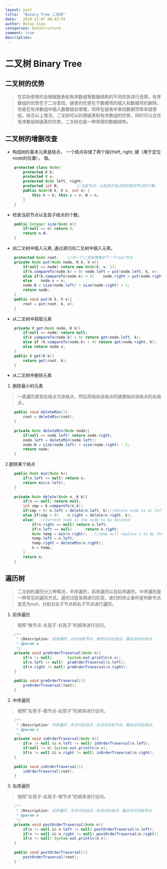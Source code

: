 ```yaml
---
layout: post
title:  "Binary Tree 二叉树"
date:   2018-11-07 08:43:59
author: Botao Xiao
categories: DataStructure
comment: true
description: 
---
```

# 二叉树 Binary Tree

## 二叉树的优势
>在实际使用时会根据链表和有序数组等数据结构的不同优势进行选择。有序数组的优势在于二分查找，链表的优势在于数据项的插入和数据项的删除。但是在有序数组中插入数据就会很慢，同样在链表中查找数据项效率就很低。综合以上情况，二叉树可以利用链表和有序数组的优势，同时可以合并有序数组和链表的优势，二叉树也是一种常用的数据结构。

## 二叉树的增删改查
* 构成树的基本元素是结点， 一个结点存储了两个指针left, right, 键（用于定位node的位置）， 值。
```Java
	protected class Node{
		protected K k;
		protected V v;
		protected Node left, right;
		protected int N;		//当前节点，以及其子结点的所有的节点的个数。
		public Node(K k, V v, int n) {
			this.k = k;	this.v = v;	N = n;
		}
	}
```
* 检查当前节点以及其子结点的个数。
```Java
	public Integer size(Node n){
		if(null == n) return 0;
		return n.N;
	}
```

* 向二叉树中插入元素, 通过递归向二叉树中插入元素。
```Java
	protected Node root;	//对一个二叉树类维护了一个root节点
	private Node put(Node node, K k, V v){
		if(null == node) return new Node(k, v, 1);
		if(k.compareTo(node.k) < 0)	node.left = put(node.left, k, v);
		else if(k.compareTo(node.k) > 0)	node.right = put(node.right, k, v);
		else	node.v = v;
		node.N = size(node.left) + size(node.right) + 1;
		return node;
	}
	public void put(K k, V v){
		root = put(root, k, v);
	}
```

* 从二叉树中获取元素
```Java
	private V get(Node node, K k){
		if(null == node) return null;
		if(k.compareTo(node.k) < 0) return get(node.left, k);
		else if (k.compareTo(node.k) > 0) return get(node.right, k);
		else return	node.v;
	}
	public V get(K k){
		return get(root, k);
	}
```

* 从二叉树中删除元素
1. 删除最小的元素
>一直遍历直到左结点为空结点，然后将指向该结点的链接指向该结点的右结点。
```Java
	public void deleteMin(){
		root = deleteMin(root);
	}
	
	private Node deleteMin(Node node){
		if(null == node.left) return node.right; 
		node.left = deleteMin(node.left);
		node.N = size(node.left) + size(node.right) - 1;
		return node;
	}
```
2.删除某个结点
```Java    
	public Node min(Node n){
		if(n.left == null) return n;
		return min(n.left);
	}
	
	private Node delete(Node n, K k){
		if(n == null) return null;
		int cmp = k.compareTo(n.k);
		if(cmp < 0)	n.left = delete(n.left, k);//delete node is at left side of n
		else if(cmp > 0)	n.right = delete(n.right, k);
		else{	//Current node is the node to be deleted
			if(n.right == null)	return n.left;
			if(n.left == null)		return n.right;
			Node temp = min(n.right);	//temp will replace n to be the parent node.
			temp.left = n.left;
			temp.right = deleteMin(n.right);
			n = temp;
		}
		return n;
	}
```

## 遍历树
>二叉树的遍历分三种情况，中序遍历，前序遍历以及后序遍历。中序遍历是一种常见的遍历方式。遍历过程采用递归实现，递归的终止条件是判断节点是否为null，分别对左子节点和右子节点进行遍历。

1. 前序遍历
>按照“根节点-左孩子-右孩子”的顺序进行访问。
```Java
	/**
	 * @Description: 前序遍历，访问当前节点，继而访问左结点，最后访问右结点
	 * @param n
	 */
	private void preOrderTraversal(Node n){
		if(n != null)		System.out.println(n.v);
		if(n.left != null)	preOrderTraversal(n.left);
		if(n.right != null) preOrderTraversal(n.right);
	}
	
	public void preOrderTraversal(){
		preOrderTraversal(root);
	}
```

2. 中序遍历
>按照“左孩子-根节点-右孩子”的顺序进行访问。
```Java
	/**
	 * @Description: 中序遍历，先访问左结点，后访问当前节点，最后访问右结点。
	 * @param n
	 */
	private void inOrderTraversal(Node n){
		if(n != null && n.left != null) inOrderTraversal(n.left);
		if(null != n) System.out.println(n.v);
		if(n != null && n.right != null) inOrderTraversal(n.right);
	}
	
	public void inOrderTraversal(){
		inOrderTraversal(root);
	}
```

3. 右序遍历
> 按照“左孩子-右孩子-根节点”的顺序进行访问。
```Java
	/**
	 * @Description: 右序遍历，先访问左结点，后访问右结点，最后访问当前节点
	 * @param n
	 */
	private void postOrderTraversal(Node n){
		if(n != null && n.left != null) postOrderTraversal(n.left);
		if(n != null && n.right != null) postOrderTraversal(n.right);
		if(n != null) System.out.println(n.v);
	}
	
	public void postOrderTraversal(){
		postOrderTraversal(root);
	}
```













